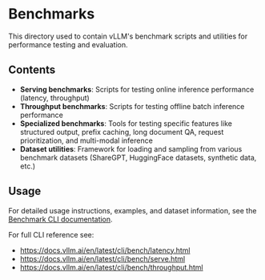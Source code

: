 # Benchmarks

This directory used to contain vLLM's benchmark scripts and utilities for performance testing and evaluation.

## Contents

- **Serving benchmarks**: Scripts for testing online inference performance (latency, throughput)
- **Throughput benchmarks**: Scripts for testing offline batch inference performance
- **Specialized benchmarks**: Tools for testing specific features like structured output, prefix caching, long document QA, request prioritization, and multi-modal inference
- **Dataset utilities**: Framework for loading and sampling from various benchmark datasets (ShareGPT, HuggingFace datasets, synthetic data, etc.)

## Usage

For detailed usage instructions, examples, and dataset information, see the [Benchmark CLI documentation](../docs/contributing/benchmarks.md#benchmark-cli).

For full CLI reference see:
- https://docs.vllm.ai/en/latest/cli/bench/latency.html
- https://docs.vllm.ai/en/latest/cli/bench/serve.html
- https://docs.vllm.ai/en/latest/cli/bench/throughput.html
